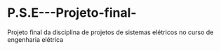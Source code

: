 # P.S.E---Projeto-final-
Projeto final da disciplina de projetos de sistemas elétricos no curso de engenharia elétrica 
